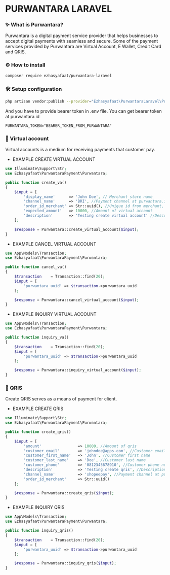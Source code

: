 # PURWANTARA LARAVEL

<h3 id="purwantara">✨ What is Purwantara?</h3> 
Purwantara is a digital payment service provider that helps businesses to accept digital payments with seamless and secure. Some of the payment services provided by Purwantara are Virtual Account, E Wallet, Credit Card and QRIS.

<h3 id="install">⚙️ How to install</h3>

```bash
composer require ezhasyafaat/purwantara-laravel
```

<h3 id="setup-configuration">🛠 Setup configuration</h3>

```bash
php artisan vendor:publish --provider="Ezhasyafaat\PurwantaraLaravel\PurwantaraServiceProvider" --tag="config"
```

And you have to provide bearer token in .env file. You can get bearer token at purwantara.id
```shell
PURWANTARA_TOKEN="BEARER_TOKEN_FROM_PURWANTARA"
```

<h3 id="virtual-account">💈 Virtual account</h3>
Virtual accounts is a medium for receiving payments that customer pay.

- EXAMPLE CREATE VIRTUAL ACCOUNT
```php
use Illuminate\Support\Str;
use Ezhasyafaat\PurwantaraPayment\Purwantara;

public function create_va()
{
    $input = [
        'display_name'      => 'John Doe', // Merchant store name
        'channel_name'      => 'BRI', //Payment channel at purwantara.id
        'order_id_merchant' => Str::uuid(), //Unique id from merchant, customize by merchant
        'expected_amount'   => 10000, //Amount of virtual account
        'description'       => 'Testing create virtual account' //Description of virtual account
    ];

    $response = Purwantara::create_virtual_account($input);
}
```

- EXAMPLE CANCEL VIRTUAL ACCOUNT
```php
use App\Models\Transaction;
use Ezhasyafaat\PurwantaraPayment\Purwantara;

public function cancel_va()
{
    $transaction    = Transaction::find(20);
    $input = [
        'purwantara_uuid' => $transaction->purwantara_uuid
    ];

    $response = Purwantara::cancel_virtual_account($input);
}
```

- EXAMPLE INQUIRY VIRTUAL ACCOUNT
```php
use App\Models\Transaction;
use Ezhasyafaat\PurwantaraPayment\Purwantara;

public function inquiry_va()
{
    $transaction    = Transaction::find(20);
    $input = [
        'purwantara_uuid' => $transaction->purwantara_uuid
    ];

    $response = Purwantara::inquiry_virtual_account($input);
}
```

<h3 id="virtual-account">🧸 QRIS</h3>
Create QRIS serves as a means of payment for client.

- EXAMPLE CREATE QRIS
```php
use Illuminate\Support\Str;
use Ezhasyafaat\PurwantaraPayment\Purwantara;

public function create_qris()
{
    $input = [
        'amount'                => 10000, //Amount of qris
        'customer_email'        => 'johndoe@apps.com', //Customer email
        'customer_first_name'   => 'John', //Customer first name
        'customer_last_name'    => 'Doe', //Customer last name
        'customer_phone'        => '0812345678910', //Customer phone number
        'description'           => 'Testing create qris', //Description of qris
        'channel_name'          => 'shopeepay', //Payment channel at purwantara.id
        'order_id_merchant'     => Str::uuid()
    ];

    $response = Purwantara::create_qris($input);
}
```

- EXAMPLE INQUIRY QRIS
```php
use App\Models\Transaction;
use Ezhasyafaat\PurwantaraPayment\Purwantara;

public function inquiry_qris()
{
    $transaction    = Transaction::find(20);
    $input = [
        'purwantara_uuid' => $transaction->purwantara_uuid
    ];

    $response = Purwantara::inquiry_qris($input);
}
```